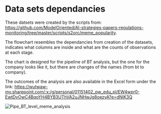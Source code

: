 # Data sets dependancies

These datsets were created by the scripts from: https://github.com/ModelOriented/AI-strategies-papers-regulations-monitoring/tree/master/scripts/s2orc/meme_popularity.

The flowchart resembles the dependancies from creation of the datasets, indicates what columns are inside and what are the counts of observations at each stage.

The chart is designed for the pipeline of BT analysis, but the one for the company looks like it, but there are changes of the names (from bt to company).

The outcomes of the analysis are also available in the Excel form under the link: https://wutwaw-my.sharepoint.com/:x:/g/personal/01151402_pw_edu_pl/EW4wpr0-EwtDvOwC4BqoYH4BYB3UThVA2uJNHwJg8oezyA?e=dNlK3Q

![Pipe_BT_level_meme_analysis](https://user-images.githubusercontent.com/56126542/208091765-bf15f1ed-0e19-491f-ab39-36fd79e836d6.png)
